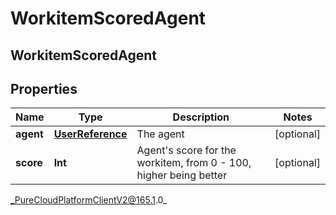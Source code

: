 # WorkitemScoredAgent

## WorkitemScoredAgent

## Properties

|Name | Type | Description | Notes|
|------------ | ------------- | ------------- | -------------|
| **agent** | [**UserReference**](UserReference) | The agent | [optional] |
| **score** | **Int** | Agent&#39;s score for the workitem, from 0 - 100, higher being better | [optional] |



_PureCloudPlatformClientV2@165.1.0_
